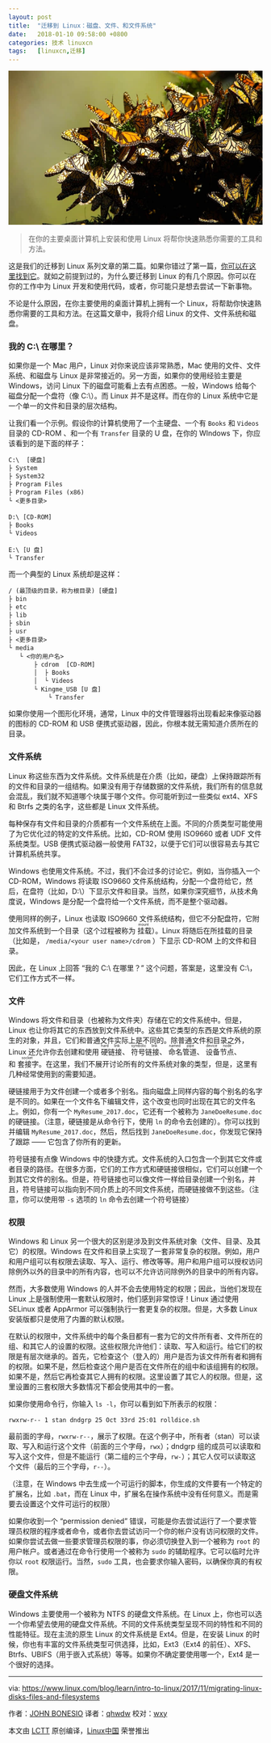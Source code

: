 ```yaml
---
layout: post
title:	"迁移到 Linux：磁盘、文件、和文件系统"
date:	2018-01-10 09:58:00 +0800 
categories:	技术 linuxcn 
tags:	[linuxcn,迁移]
---
```



![Migrating to LInux ](/Asserts/Images/album/201801/07/155943kns9nxjuioh8ee9u.jpg "Migrating to LInux ")



> 
> 在你的主要桌面计算机上安装和使用 Linux 将帮你快速熟悉你需要的工具和方法。
> 
> 
> 


这是我们的迁移到 Linux 系列文章的第二篇。如果你错过了第一篇，[你可以在这里找到它](/article-9212-1.html)。就如之前提到过的，为什么要迁移到 Linux 的有几个原因。你可以在你的工作中为 Linux 开发和使用代码，或者，你可能只是想去尝试一下新事物。


不论是什么原因，在你主要使用的桌面计算机上拥有一个 Linux，将帮助你快速熟悉你需要的工具和方法。在这篇文章中，我将介绍 Linux 的文件、文件系统和磁盘。


### 我的 C:\ 在哪里？


如果你是一个 Mac 用户，Linux 对你来说应该非常熟悉，Mac 使用的文件、文件系统、和磁盘与 Linux 是非常接近的。另一方面，如果你的使用经验主要是 Windows，访问 Linux 下的磁盘可能看上去有点困惑。一般，Windows 给每个磁盘分配一个盘符（像 C:\）。而 Linux 并不是这样。而在你的 Linux 系统中它是一个单一的文件和目录的层次结构。


让我们看一个示例。假设你的计算机使用了一个主硬盘、一个有 `Books` 和 `Videos` 目录的 CD-ROM 、和一个有 `Transfer` 目录的 U 盘，在你的 WIndows 下，你应该看到的是下面的样子：



```
C:\  [硬盘]
├ System
├ System32
├ Program Files
├ Program Files (x86)
└ <更多目录>

D:\ [CD-ROM]
├ Books
└ Videos

E:\ [U 盘]
└ Transfer

```

而一个典型的 Linux 系统却是这样：



```
/ (最顶级的目录，称为根目录) [硬盘]
├ bin
├ etc
├ lib
├ sbin
├ usr
├ <更多目录>
└ media
   └ <你的用户名>
       ├ cdrom  [CD-ROM]
       │  ├ Books
       │  └ Videos
       └ Kingme_USB [U 盘]
           └ Transfer

```

如果你使用一个图形化环境，通常，Linux 中的文件管理器将出现看起来像驱动器的图标的 CD-ROM 和 USB 便携式驱动器，因此，你根本就无需知道介质所在的目录。


### 文件系统


Linux 称这些东西为文件系统。文件系统是在介质（比如，硬盘）上保持跟踪所有的文件和目录的一组结构。如果没有用于存储数据的文件系统，我们所有的信息就会混乱，我们就不知道哪个块属于哪个文件。你可能听到过一些类似 ext4、XFS 和 Btrfs 之类的名字，这些都是 Linux 文件系统。


每种保存有文件和目录的介质都有一个文件系统在上面。不同的介质类型可能使用了为它优化过的特定的文件系统。比如，CD-ROM 使用 ISO9660 或者 UDF 文件系统类型。USB 便携式驱动器一般使用 FAT32，以便于它们可以很容易去与其它计算机系统共享。


Windows 也使用文件系统。不过，我们不会过多的讨论它。例如，当你插入一个 CD-ROM，Windows 将读取 ISO9660 文件系统结构，分配一个盘符给它，然后，在盘符（比如，D:\）下显示文件和目录。当然，如果你深究细节，从技术角度说，Windows 是分配一个盘符给一个文件系统，而不是整个驱动器。


使用同样的例子，Linux 也读取 ISO9660 文件系统结构，但它不分配盘符，它附加文件系统到一个目录（这个过程被称为<ruby> 挂载 <rt>  mount </rt></ruby>）。Linux 将随后在所挂载的目录（比如是， `/media/<your user name>/cdrom` ）下显示 CD-ROM 上的文件和目录。


因此，在 Linux 上回答 “我的 C:\ 在哪里？” 这个问题，答案是，这里没有 C:\，它们工作方式不一样。


### 文件


Windows 将文件和目录（也被称为文件夹）存储在它的文件系统中。但是，Linux 也让你将其它的东西放到文件系统中。这些其它类型的东西是文件系统的原生的对象，并且，它们和普通文件实际上是不同的。除普通文件和目录之外，Linux 还允许你去创建和使用<ruby> 硬链接 <rt>  hard link </rt></ruby>、<ruby> 符号链接 <rt>  symbolic link </rt></ruby>、<ruby> 命名管道 <rt>  named pipe </rt></ruby>、<ruby> 设备节点 <rt>  device node </rt></ruby>、和<ruby> 套接字 <rt>  socket </rt></ruby>。在这里，我们不展开讨论所有的文件系统对象的类型，但是，这里有几种经常使用到的需要知道。


硬链接用于为文件创建一个或者多个别名。指向磁盘上同样内容的每个别名的名字是不同的。如果在一个文件名下编辑文件，这个改变也同时出现在其它的文件名上。例如，你有一个 `MyResume_2017.doc`，它还有一个被称为 `JaneDoeResume.doc` 的硬链接。（注意，硬链接是从命令行下，使用 `ln` 的命令去创建的）。你可以找到并编辑 `MyResume_2017.doc`，然后，然后找到 `JaneDoeResume.doc`，你发现它保持了跟踪 —— 它包含了你所有的更新。


符号链接有点像 Windows 中的快捷方式。文件系统的入口包含一个到其它文件或者目录的路径。在很多方面，它们的工作方式和硬链接很相似，它们可以创建一个到其它文件的别名。但是，符号链接也可以像文件一样给目录创建一个别名，并且，符号链接可以指向到不同介质上的不同文件系统，而硬链接做不到这些。（注意，你可以使用带 `-s` 选项的 `ln` 命令去创建一个符号链接）


### 权限


Windows 和 Linux 另一个很大的区别是涉及到文件系统对象（文件、目录、及其它）的权限。Windows 在文件和目录上实现了一套非常复杂的权限。例如，用户和用户组可以有权限去读取、写入、运行、修改等等。用户和用户组可以授权访问除例外以外的目录中的所有内容，也可以不允许访问除例外的目录中的所有内容。


然而，大多数使用 Windows 的人并不会去使用特定的权限；因此，当他们发现在 Linux 上是强制使用一套默认权限时，他们感到非常惊讶！Linux 通过使用 SELinux 或者 AppArmor 可以强制执行一套更复杂的权限。但是，大多数 Linux 安装版都只是使用了内置的默认权限。


在默认的权限中，文件系统中的每个条目都有一套为它的文件所有者、文件所在的组、和其它人的设置的权限。这些权限允许他们：读取、写入和运行。给它们的权限是有层次继承的。首先，它检查这个（登入的）用户是否为该文件所有者和拥有的权限。如果不是，然后检查这个用户是否在文件所在的组中和该组拥有的权限。如果不是，然后它再检查其它人拥有的权限。这里设置了其它人的权限。但是，这里设置的三套权限大多数情况下都会使用其中的一套。


如果你使用命令行，你输入 `ls -l`，你可以看到如下所表示的权限：



```
rwxrw-r-- 1 stan dndgrp 25 Oct 33rd 25:01 rolldice.sh

```

最前面的字母，`rwxrw-r--`，展示了权限。在这个例子中，所有者（stan）可以读取、写入和运行这个文件（前面的三个字母，`rwx`）；dndgrp 组的成员可以读取和写入这个文件，但是不能运行（第二组的三个字母，`rw-`）；其它人仅可以读取这个文件（最后的三个字母，`r--`）。


（注意，在 Windows 中去生成一个可运行的脚本，你生成的文件要有一个特定的扩展名，比如 `.bat`，而在 Linux 中，扩展名在操作系统中没有任何意义。而是需要去设置这个文件可运行的权限）


如果你收到一个 “permission denied” 错误，可能是你去尝试运行了一个要求管理员权限的程序或者命令，或者你去尝试访问一个你的帐户没有访问权限的文件。如果你尝试去做一些要求管理员权限的事，你必须切换登入到一个被称为 `root` 的用户帐户。或者通过在命令行使用一个被称为 `sudo` 的辅助程序。它可以临时允许你以 `root` 权限运行。当然，`sudo` 工具，也会要求你输入密码，以确保你真的有权限。


### 硬盘文件系统


Windows 主要使用一个被称为 NTFS 的硬盘文件系统。在 Linux 上，你也可以选一个你希望去使用的硬盘文件系统。不同的文件系统类型呈现不同的特性和不同的性能特征。现在主流的原生 Linux 的文件系统是 Ext4。但是，在安装 Linux 的时候，你也有丰富的文件系统类型可供选择，比如，Ext3（Ext4 的前任）、XFS、Btrfs、UBIFS（用于嵌入式系统）等等。如果你不确定要使用哪一个，Ext4 是一个很好的选择。




---


via: <https://www.linux.com/blog/learn/intro-to-linux/2017/11/migrating-linux-disks-files-and-filesystems>


作者：[JOHN BONESIO](https://www.linux.com/users/johnbonesio) 译者：[qhwdw](https://github.com/qhwdw) 校对：[wxy](https://github.com/wxy)


本文由 [LCTT](https://github.com/LCTT/TranslateProject) 原创编译，[Linux中国](https://linux.cn/) 荣誉推出
